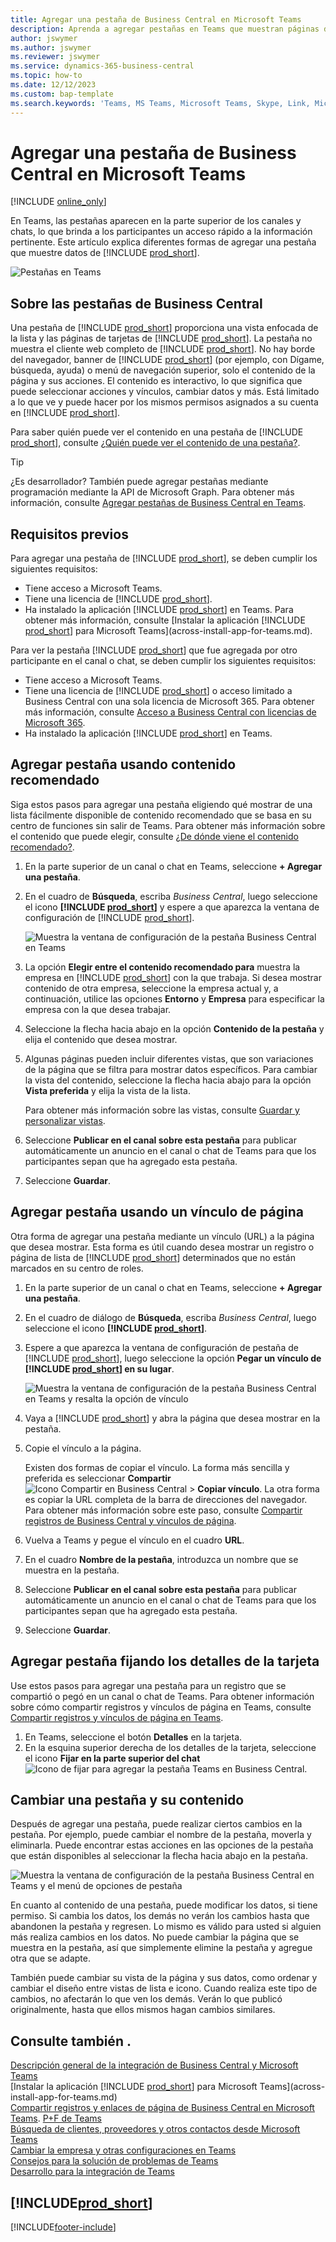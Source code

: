```yaml
---
title: Agregar una pestaña de Business Central en Microsoft Teams
description: Aprenda a agregar pestañas en Teams que muestran páginas de Business Central.
author: jswymer
ms.author: jswymer
ms.reviewer: jswymer
ms.service: dynamics-365-business-central
ms.topic: how-to
ms.date: 12/12/2023
ms.custom: bap-template
ms.search.keywords: 'Teams, MS Teams, Microsoft Teams, Skype, Link, Microsoft 365, collaborate, collaboration, teamwork, share records, tab'
---
```


# Agregar una pestaña de Business Central en Microsoft Teams

[!INCLUDE [online_only](includes/online_only.md)]

En Teams, las pestañas aparecen en la parte superior de los canales y chats, lo que brinda a los participantes un acceso rápido a la información pertinente. Este artículo explica diferentes formas de agregar una pestaña que muestre datos de [!INCLUDE [prod_short](includes/prod_short.md)].

![Pestañas en Teams](media/teams-tabs-border.png)

## Sobre las pestañas de Business Central

Una pestaña de [!INCLUDE [prod_short](includes/prod_short.md)] proporciona una vista enfocada de la lista y las páginas de tarjetas de [!INCLUDE [prod_short](includes/prod_short.md)]. La pestaña no muestra el cliente web completo de [!INCLUDE [prod_short](includes/prod_short.md)]. No hay borde del navegador, banner de [!INCLUDE [prod_short](includes/prod_short.md)] (por ejemplo, con Dígame, búsqueda, ayuda) o menú de navegación superior, solo el contenido de la página y sus acciones. El contenido es interactivo, lo que significa que puede seleccionar acciones y vínculos, cambiar datos y más. Está limitado a lo que ve y puede hacer por los mismos permisos asignados a su cuenta en [!INCLUDE [prod_short](includes/prod_short.md)].

Para saber quién puede ver el contenido en una pestaña de [!INCLUDE [prod_short](includes/prod_short.md)], consulte [¿Quién puede ver el contenido de una pestaña?](/dynamics365/business-central/teams-faq?tabs=tabs#who-can-view).

> [!TIP]
> ¿Es desarrollador? También puede agregar pestañas mediante programación mediante la API de Microsoft Graph. Para obtener más información, consulte [Agregar pestañas de Business Central en Teams](/dynamics365/business-central/dev-itpro/developer/devenv-develop-for-teams-tabs).  

## Requisitos previos

Para agregar una pestaña de [!INCLUDE [prod_short](includes/prod_short.md)], se deben cumplir los siguientes requisitos:

- Tiene acceso a Microsoft Teams.
- Tiene una licencia de [!INCLUDE [prod_short](includes/prod_short.md)].
- Ha instalado la aplicación [!INCLUDE [prod_short](includes/prod_short.md)] en Teams. Para obtener más información, consulte [Instalar la aplicación [!INCLUDE [prod_short](includes/prod_short.md)] para Microsoft Teams](across-install-app-for-teams.md).

Para ver la pestaña [!INCLUDE [prod_short](includes/prod_short.md)] que fue agregada por otro participante en el canal o chat, se deben cumplir los siguientes requisitos:

- Tiene acceso a Microsoft Teams.
- Tiene una licencia de [!INCLUDE [prod_short](includes/prod_short.md)] o acceso limitado a Business Central con una sola licencia de Microsoft 365. Para obtener más información, consulte [Acceso a Business Central con licencias de Microsoft 365](admin-access-with-m365-license.md).
- Ha instalado la aplicación [!INCLUDE [prod_short](includes/prod_short.md)] en Teams.

## Agregar pestaña usando contenido recomendado

Siga estos pasos para agregar una pestaña eligiendo qué mostrar de una lista fácilmente disponible de contenido recomendado que se basa en su centro de funciones sin salir de Teams. Para obtener más información sobre el contenido que puede elegir, consulte [¿De dónde viene el contenido recomendado?](/dynamics365/business-central/teams-faq?tabs=tabs#where-does-the-recommended-content-come-from).

1. En la parte superior de un canal o chat en Teams, seleccione **+ Agregar una pestaña**.
2. En el cuadro de **Búsqueda**, escriba *Business Central*, luego seleccione el icono **[!INCLUDE [prod_short](includes/prod_short.md)]** y espere a que aparezca la ventana de configuración de [!INCLUDE [prod_short](includes/prod_short.md)].

   ![Muestra la ventana de configuración de la pestaña Business Central en Teams](media/teams-bc-tab-config-window.png)

3. La opción **Elegir entre el contenido recomendado para** muestra la empresa en [!INCLUDE [prod_short](includes/prod_short.md)] con la que trabaja. Si desea mostrar contenido de otra empresa, seleccione la empresa actual y, a continuación, utilice las opciones **Entorno** y **Empresa** para especificar la empresa con la que desea trabajar.
4. Seleccione la flecha hacia abajo en la opción **Contenido de la pestaña** y elija el contenido que desea mostrar.

   <!-- The list shows all pages that are bookmarked on your role center in [!INCLUDE [prod_short](includes/prod_short.md)]. To learn more about the content that you can choose from, see [Where does the recommended content come from?](teams-faq.md#recommended-content).-->
5. Algunas páginas pueden incluir diferentes vistas, que son variaciones de la página que se filtra para mostrar datos específicos. Para cambiar la vista del contenido, seleccione la flecha hacia abajo para la opción **Vista preferida** y elija la vista de la lista.

   Para obtener más información sobre las vistas, consulte [Guardar y personalizar vistas](ui-views.md).
6. Seleccione **Publicar en el canal sobre esta pestaña** para publicar automáticamente un anuncio en el canal o chat de Teams para que los participantes sepan que ha agregado esta pestaña.
7. Seleccione **Guardar**.

## Agregar pestaña usando un vínculo de página

Otra forma de agregar una pestaña mediante un vínculo (URL) a la página que desea mostrar. Esta forma es útil cuando desea mostrar un registro o página de lista de [!INCLUDE [prod_short](includes/prod_short.md)] determinados que no están marcados en su centro de roles.

1. En la parte superior de un canal o chat en Teams, seleccione **+ Agregar una pestaña**.
2. En el cuadro de diálogo de **Búsqueda**, escriba *Business Central*, luego seleccione el icono **[!INCLUDE [prod_short](includes/prod_short.md)]**.
3. Espere a que aparezca la ventana de configuración de pestaña de [!INCLUDE [prod_short](includes/prod_short.md)], luego seleccione la opción **Pegar un vínculo de [!INCLUDE [prod_short](includes/prod_short.md)] en su lugar**.

   ![Muestra la ventana de configuración de la pestaña Business Central en Teams y resalta la opción de vínculo](media/teams-bc-tab-config-window-page-link.png)
4. Vaya a [!INCLUDE [prod_short](includes/prod_short.md)] y abra la página que desea mostrar en la pestaña.
5. Copie el vínculo a la página.

   Existen dos formas de copiar el vínculo. La forma más sencilla y preferida es seleccionar **Compartir** ![Icono Compartir en Business Central](media/share-icon.png) > **Copiar vínculo**. La otra forma es copiar la URL completa de la barra de direcciones del navegador. Para obtener más información sobre este paso, consulte [Compartir registros de Business Central y vínculos de página](across-working-with-teams.md).

6. Vuelva a Teams y pegue el vínculo en el cuadro **URL**.
7. En el cuadro **Nombre de la pestaña**, introduzca un nombre que se muestra en la pestaña.
8. Seleccione **Publicar en el canal sobre esta pestaña** para publicar automáticamente un anuncio en el canal o chat de Teams para que los participantes sepan que ha agregado esta pestaña.
9. Seleccione **Guardar**.

## Agregar pestaña fijando los detalles de la tarjeta

Use estos pasos para agregar una pestaña para un registro que se compartió o pegó en un canal o chat de Teams. Para obtener información sobre cómo compartir registros y vínculos de página en Teams, consulte [Compartir registros y vínculos de página en Teams](across-working-with-teams.md).

1. En Teams, seleccione el botón **Detalles** en la tarjeta.
2. En la esquina superior derecha de los detalles de la tarjeta, seleccione el icono **Fijar en la parte superior del chat** ![Icono de fijar para agregar la pestaña Teams en Business Central](media/pin-teams.png).

## Cambiar una pestaña y su contenido

Después de agregar una pestaña, puede realizar ciertos cambios en la pestaña. Por ejemplo, puede cambiar el nombre de la pestaña, moverla y eliminarla. Puede encontrar estas acciones en las opciones de la pestaña que están disponibles al seleccionar la flecha hacia abajo en la pestaña.

![Muestra la ventana de configuración de la pestaña Business Central en Teams y el menú de opciones de pestaña](media/teams-bc-tab-config-window-options.png)

En cuanto al contenido de una pestaña, puede modificar los datos, si tiene permiso. Si cambia los datos, los demás no verán los cambios hasta que abandonen la pestaña y regresen. Lo mismo es válido para usted si alguien más realiza cambios en los datos. No puede cambiar la página que se muestra en la pestaña, así que simplemente elimine la pestaña y agregue otra que se adapte.

También puede cambiar su vista de la página y sus datos, como ordenar y cambiar el diseño entre vistas de lista e icono. Cuando realiza este tipo de cambios, no afectarán lo que ven los demás. Verán lo que publicó originalmente, hasta que ellos mismos hagan cambios similares.

## Consulte también .

[Descripción general de la integración de Business Central y Microsoft Teams](across-teams-overview.md)  
[Instalar la aplicación [!INCLUDE [prod_short](includes/prod_short.md)] para Microsoft Teams](across-install-app-for-teams.md)  
[Compartir registros y enlaces de página de Business Central en Microsoft Teams](across-working-with-teams.md).
[P+F de Teams](teams-faq.md)  
[Búsqueda de clientes, proveedores y otros contactos desde Microsoft Teams](across-search-contacts-teams.md)  
[Cambiar la empresa y otras configuraciones en Teams](across-teams-settings.md)  
[Consejos para la solución de problemas de Teams](admin-teams-troubleshooting.md)  
[Desarrollo para la integración de Teams](/dynamics365/business-central/dev-itpro/developer/devenv-develop-for-teams)  

## [!INCLUDE[prod_short](includes/free_trial_md.md)]  

[!INCLUDE[footer-include](includes/footer-banner.md)]
